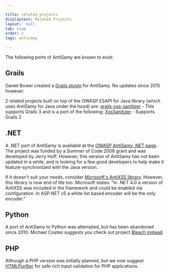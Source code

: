 ```yaml
---

title: related_projects
displaytext: Related Projects
layout:  null
tab: true
order: 2
tags: antisamy

---
```


The following ports of AntiSamy are known to exist:

## Grails
Daniel Bower created a [Grails plugin](https://github.com/danieldbower/grails-sanitizer) for AntiSamy. No updates since 2015 however.

2 related projects built on top of the OWASP ESAPI for Java library (which uses AntiSamy for Java under the hood) are:
[grails-xss-sanitizer](https://github.com/rpalcolea/grails-xss-sanitizer) - This supports Grails 3 and is a port of the following:
[XssSanitizer](https://github.com/tonyzampogna/XssSanitizer) - Supports Grails 2

## .NET
A .NET port of AntiSamy is available at the [OWASP AntiSamy .NET page](https://wiki.owasp.org/index.php/Category:OWASP_AntiSamy_Project_.NET). The project was funded by a Summer of Code 2008 grant and was developed by Jerry Hoff. However, this version of AntiSamy has not been updated in a while, and is looking for a few good developers to help make it feature-synchronized with the Java version. 

If it doesn't suit your needs, consider [Microsoft's AntiXSS library](https://archive.codeplex.com/?p=wpl). However, this library is now end of life too. Microsoft states: "In .NET 4.0 a version of AntiXSS was included in the framework and could be enabled via configuration. In ASP.NET v5 a white list based encoder will be the only encoder."

## Python
A port of AntiSamy to Python was attempted, but has been abandoned since 2010. Michael Coates suggests you check out project [Bleach instead](https://pypi.org/project/bleach/)

## PHP
Although a PHP version was initially planned, but we now suggest [HTMLPurifier](http://htmlpurifier.org/) for safe rich input validation for PHP applications.

